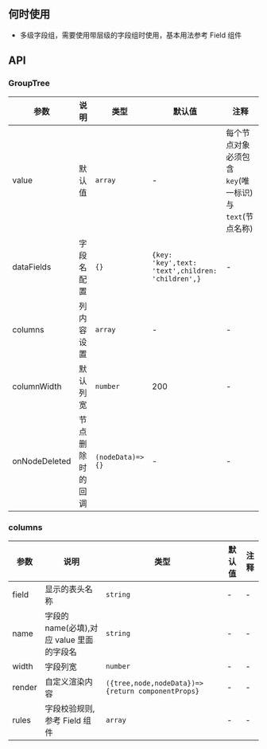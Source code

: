 ## 何时使用

- 多级字段组，需要使用带层级的字段组时使用，基本用法参考 Field 组件

## API

### GroupTree

| 参数 | 说明 | 类型 | 默认值 | 注释 |
| --- | --- | --- | --- | --- |
| value | 默认值 | `array` | - | 每个节点对象必须包含`key`(唯一标识)与`text`(节点名称) |
| dataFields | 字段名配置 | `{}` | `{key: 'key',text: 'text',children: 'children',}` | - |
| columns | 列内容设置 | `array` | - | - |
| columnWidth | 默认列宽 | `number` | 200 | - |
| onNodeDeleted | 节点删除时的回调 | `(nodeData)=>{}` | - | - |

### columns

| 参数 | 说明 | 类型 | 默认值 | 注释 |
| --- | --- | --- | --- | --- |
| field | 显示的表头名称 | `string` | - | - |
| name | 字段的 name(必填),对应 value 里面的字段名 | `string` | - | - |
| width | 字段列宽 | `number` | - | - |
| render | 自定义渲染内容 | `({tree,node,nodeData})=>{return componentProps}` | - | - |
| rules | 字段校验规则,参考 Field 组件 | `array` | - | - |
